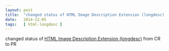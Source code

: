 ```yaml
---
layout: post
title:  "changed status of HTML Image Description Extension (longdesc) from CR to PR"
date:   2014-12-05
tags:   [ html-longdesc ]
---
```


changed status of [HTML Image Description Extension (longdesc)](/spec/html-longdesc) from CR to PR

